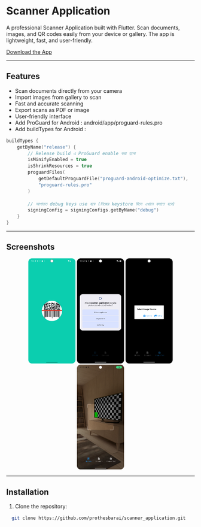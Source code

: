 # Scanner Application

A professional Scanner Application built with Flutter. Scan documents, images, and QR codes easily from your device or gallery. The app is lightweight, fast, and user-friendly.

[Download the App](https://github.com/prothesbarai/scanner_application/tree/main/assets/apk_file)

---

## Features

- Scan documents directly from your camera
- Import images from gallery to scan
- Fast and accurate scanning
- Export scans as PDF or image
- User-friendly interface
- Add ProGuard for Android : android/app/proguard-rules.pro
- Add buildTypes for Android :
```kotlin
buildTypes {
    getByName("release") {
        // Release build এ ProGuard enable করা হলো
        isMinifyEnabled = true
        isShrinkResources = true
        proguardFiles(
            getDefaultProguardFile("proguard-android-optimize.txt"),
            "proguard-rules.pro"
        )

        // আপাতত debug keys use হবে (নিজের keystore দিলে এখানে বসাতে হবে)
        signingConfig = signingConfigs.getByName("debug")
    }
}
```

---

## Screenshots

<p align="center">
  <img src="./assets/images/img1.png" width="25%" />
  <img src="./assets/images/img2.png" width="25%" />
  <img src="./assets/images/img3.png" width="25%" />
  <img src="./assets/images/img4.png" width="25%" />
</p>

---

## Installation

1. Clone the repository:
```bash
  git clone https://github.com/prothesbarai/scanner_application.git
```
